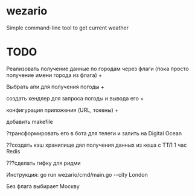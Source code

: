 # wezario
Simple command-line tool to get current weather 

# TODO

Реализовать получение данные по городам через флаги (пока просто получение имени города из флага) +

Выбрать апи для получения погоды +

создать хендлер для запроса погоды и вывода его +

конфигурация приложения (URL, токены) +

добавить  makefile

?трансформировать его в бота для телеги и залить на Digital Ocean

??создать кэш хранилище дял получения данных из кеша с ТТЛ 1 час Redis

???сделать гифку для ридми



Инструкция:
go run wezario/cmd/main.go --city London

Без флага выбирает Москву
